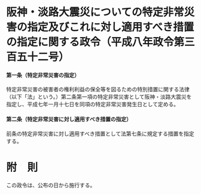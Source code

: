 # 阪神・淡路大震災についての特定非常災害の指定及びこれに対し適用すべき措置の指定に関する政令（平成八年政令第三百五十二号）
#### 第一条（特定非常災害の指定）
特定非常災害の被害者の権利利益の保全等を図るための特別措置に関する法律（以下「法」という。）第二条第一項の特定非常災害として阪神・淡路大震災を指定し、平成七年一月十七日を同項の特定非常災害発生日として定める。
#### 第二条（特定非常災害に対し適用すべき措置の指定）
前条の特定非常災害に対し適用すべき措置として法第七条に規定する措置を指定する。
# 附　則
この政令は、公布の日から施行する。
